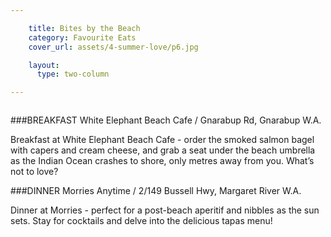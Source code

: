 ```yaml
---

    title: Bites by the Beach
    category: Favourite Eats
    cover_url: assets/4-summer-love/p6.jpg

    layout:
      type: two-column

---
```


<img src="../assets/4-summer-love/p6-1.jpg" alt="">

###BREAKFAST
White Elephant Beach Cafe / Gnarabup Rd, Gnarabup W.A.

Breakfast at White Elephant Beach Cafe - order the smoked salmon bagel with capers and cream cheese, and grab a seat under the beach umbrella as the Indian Ocean crashes to shore, only metres away from you. What’s not to love?

###DINNER
Morries Anytime / 2/149 Bussell Hwy, Margaret River W.A.

Dinner at Morries - perfect for a post-beach aperitif and nibbles as the sun sets. Stay for cocktails and delve into the delicious tapas menu!
